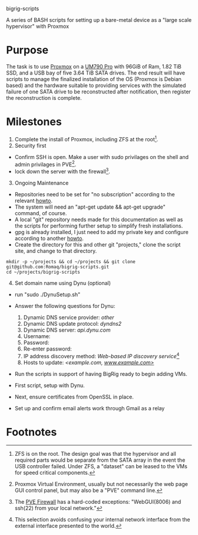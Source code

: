 bigrig-scripts

A series of BASH scripts for setting up a bare-metal device as a \"large
scale hypervisor\" with Proxmox

# Purpose

The task is to use [Proxmox](https://www.proxmox.com/en/) on a [UM790
Pro](https://store.minisforum.com/collections/all-product/products/minisforum-um790-pro)
with 96GiB of Ram, 1.82 TiB SSD, and a USB bay of five 3.64 TiB SATA
drives. The end result will have scripts to manage the finalized
installation of the OS (Proxmox is Debian based) and the hardware
suitable to providing services with the simulated failure of one SATA
drive to be reconstructed after notification, then register the
reconstruction is complete.

# Milestones

1. Complete the install of Proxmox, including ZFS at the root[^1].
2. Security first
   
  * Confirm SSH is open. Make a user with sudo privilages on the shell and admin privilages in PVE[^2].  
  * lock down the server with the firewall[^3].

3. Ongoing Maintenance

  * Repositories need to be set for "no subscription" according to the relevant
   [howto](https://www.virtualizationhowto.com/2022/08/proxmox-update-no-subscription-repository-configuration/).
  * The system will need an "apt-get update && apt-get upgrade" command, of course.
  * A local "git" repository needs made for this documentation as well as the scripts
   for performing further setup to simplify fresh installations.
  * gpg is already installed, I just need to add my private key and configure according
   to another [howto](https://aalonso.dev/blog/2022/how-to-generate-gpg-keys-sign-commits-and-export-keys-to-another-machine).
  * Create the directory for this and other git "projects," clone the script site, and
   change to that directory.
```
mkdir -p ~/projects && cd ~/projects && git clone git@github.com:Romaq/bigrig-scripts.git
cd ~/projects/bigrig-scripts
```

4. Set domain name using Dynu (optional)

  * run "sudo ./DynuSetup.sh"
  * Answer the following questions for Dynu:
    1. Dynamic DNS service provider: *other*
    2. Dynamic DNS update protocol: *dyndns2*
    3. Dynamic DNS server: *api.dynu.com*
    4. Username: *<your-user-name>*
    5. Password: *<your-password>*
    6. Re-enter password: *<your-password>*
    7. IP address discovery method: *Web-based IP discovery service*[^4]
    8. Hosts to update: *<example.com, www.example.com>*  

  * Run the scripts in support of having BigRig ready to begin adding VMs.
  * First script, setup with Dynu.
  * Next, ensure certificates from OpenSSL in place.
  * Set up and confirm email alerts work through Gmail as a relay

# Footnotes
[^1]: ZFS is on the root. The design goal was that the hypervisor and all required parts
would be separate from the SATA array in the event the USB controller failed. Under ZFS,
a "dataset" can be leased to the VMs for speed critical components.
[^2]: Proxmox Virtual Environment, usually but not necessarily the web
page GUI control panel, but may also be a "PVE" command line.
[^3]: The [PVE Firewall](https://pve.proxmox.com/wiki/Firewall#_configuration_files) has
a hard-coded exceptions: "WebGUI(8006) and ssh(22) from your local network."
[^4]: This selection avoids confusing your internal network interface from the external
interface presented to the world.
